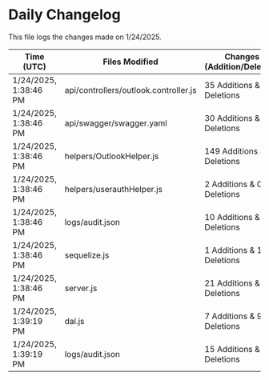 # Daily Changelog

This file logs the changes made on 1/24/2025.

| Time (UTC)             | Files Modified                    | Changes (Addition/Deletion) |
|------------------------|-----------------------------------|-----------------------------|
| 1/24/2025, 1:38:46 PM | api/controllers/outlook.controller.js | 35 Additions & 11 Deletions |
| 1/24/2025, 1:38:46 PM | api/swagger/swagger.yaml | 30 Additions & 0 Deletions |
| 1/24/2025, 1:38:46 PM | helpers/OutlookHelper.js | 149 Additions & 2 Deletions |
| 1/24/2025, 1:38:46 PM | helpers/userauthHelper.js | 2 Additions & 0 Deletions |
| 1/24/2025, 1:38:46 PM | logs/audit.json | 10 Additions & 10 Deletions |
| 1/24/2025, 1:38:46 PM | sequelize.js | 1 Additions & 1 Deletions |
| 1/24/2025, 1:38:46 PM | server.js | 21 Additions & 25 Deletions |
| 1/24/2025, 1:39:19 PM | dal.js | 7 Additions & 9 Deletions|
| 1/24/2025, 1:39:19 PM | logs/audit.json | 15 Additions & 15 Deletions|

